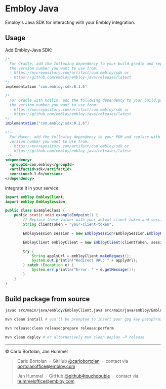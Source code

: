 # Embloy Java

Embloy's Java SDK for interacting with your Embloy integration.

## Usage

Add Embloy-Java SDK:

```Java title="build.gradle"
/*
  For Gradle, add the following dependency to your build.gradle and replace with
  the version number you want to use from:
  - https://mvnrepository.com/artifact/com.embloy/sdk or
  - https://github.com/embloy/embloy-java/releases/latest
*/
implementation "com.embloy:sdk:0.1.6"
```

```Java title="build.gradle.kts"
/*
  For Gradle with Kotlin, add the following dependency to your build.gradle.kts and replace with
  the version number you want to use from:
  - https://mvnrepository.com/artifact/com.embloy/sdk or
  - https://github.com/embloy/embloy-java/releases/latest
*/
implementation("com.embloy:sdk:0.1.6")
```

```XML title="pom.xml"
<!--
  For Maven, add the following dependency to your POM and replace with the
  version number you want to use from:
  - https://mvnrepository.com/artifact/com.embloy/sdk or
  - https://github.com/embloy/embloy-java/releases/latest
-->
<dependency>
  <groupId>com.embloy</groupId>
  <artifactId>sdk</artifactId>
  <version>0.1.6</version>
</dependency>
```

Integrate it in your service:

```Java title="main.java"
import embloy.EmbloyClient;
import embloy.EmbloySession;

public class ExampleClass {
    public static void exampleEndpoint() {
        // Replace these values with your actual client token and session data
        String clientToken = "your-client-token";

        EmbloySession session = new EmbloySession(EmbloySession.EmbloyRequestMode.JOB_MODE, "your-job-slug", "your-success-url", "your-cancel-url");

        EmbloyClient embloyClient = new EmbloyClient(clientToken, session);

        try {
            String applyUrl = embloyClient.makeRequest();
            System.out.println("Redirect URL: " + applyUrl);
        } catch (Exception e) {
            System.err.println("Error: " + e.getMessage());
        }
    }
}
```

## Build package from source

```Bash
javac src/main/java/embloy/EmbloyClient.java src/main/java/embloy/EmbloySession.java

mvn clean install # you'll be prompted to insert your gpg key passphrase

mvn release:clean release:prepare release:perform

mvn clean deploy # or alternatively mvn clean deploy -P release
```

---

© Carlo Bortolan, Jan Hummel

> Carlo Bortolan &nbsp;&middot;&nbsp;
> GitHub [@carlobortolan](https://github.com/carlobortolan) &nbsp;&middot;&nbsp;
> contact via [bortolanoffice@embloy.com](mailto:bortolanoffice@embloy.com)
>
> Jan Hummel &nbsp;&middot;&nbsp;
> GitHub [@github4touchdouble](https://github.com/github4touchdouble) &nbsp;&middot;&nbsp;
> contact via [hummeloffice@embloy.com](mailto:hummeloffice@embloy.com)
